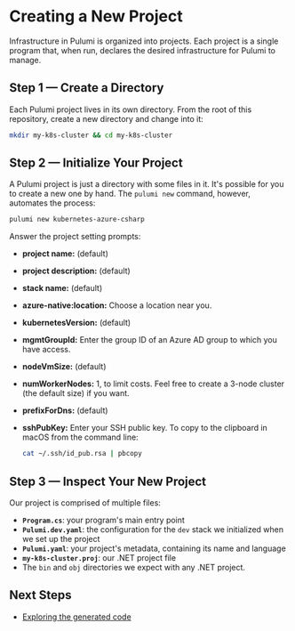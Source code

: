 # Creating a New Project

Infrastructure in Pulumi is organized into projects. Each project is a single program that, when run, declares the desired infrastructure for Pulumi to manage.

## Step 1 &mdash; Create a Directory

Each Pulumi project lives in its own directory. From the root of this repository, create a new directory and change into it:

```bash
mkdir my-k8s-cluster && cd my-k8s-cluster
```

## Step 2 &mdash; Initialize Your Project

A Pulumi project is just a directory with some files in it. It's possible for you to create a new one by hand. The `pulumi new` command, however, automates the process:

```bash
pulumi new kubernetes-azure-csharp
```

Answer the project setting prompts:

- **project name:** (default)
- **project description:** (default)
- **stack name:** (default)
- **azure-native:location:** Choose a location near you.
- **kubernetesVersion:** (default)
- **mgmtGroupId:** Enter the group ID of an Azure AD group to which you have access.
- **nodeVmSize:** (default)
- **numWorkerNodes:** 1, to limit costs. Feel free to create a 3-node cluster (the default size) if you want.
- **prefixForDns:** (default)
- **sshPubKey:** Enter your SSH public key. To copy to the clipboard in macOS from the command line:

    ```bash
    cat ~/.ssh/id_pub.rsa | pbcopy
    ```

## Step 3 &mdash; Inspect Your New Project

Our project is comprised of multiple files:

- **`Program.cs`**: your program's main entry point
- **`Pulumi.dev.yaml`**: the configuration for the `dev` stack we initialized when we set up the project
- **`Pulumi.yaml`**: your project's metadata, containing its name and language
- **`my-k8s-cluster.proj`**: our .NET project file
- The `bin` and `obj` directories we expect with any .NET project.

## Next Steps

- [Exploring the generated code](../module-02/README.md)
